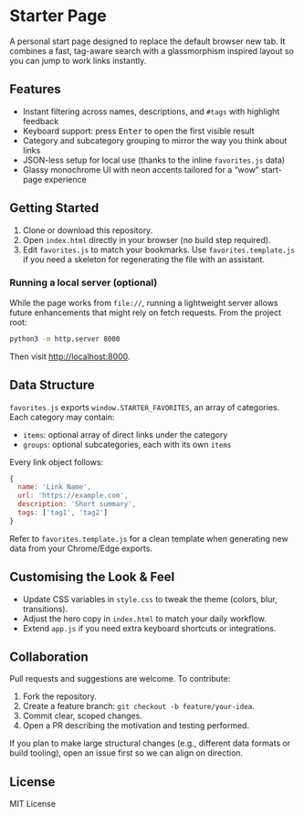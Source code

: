 # Starter Page

A personal start page designed to replace the default browser new tab. It combines a fast, tag-aware search with a glassmorphism inspired layout so you can jump to work links instantly.

## Features
- Instant filtering across names, descriptions, and `#tags` with highlight feedback
- Keyboard support: press <kbd>Enter</kbd> to open the first visible result
- Category and subcategory grouping to mirror the way you think about links
- JSON-less setup for local use (thanks to the inline `favorites.js` data)
- Glassy monochrome UI with neon accents tailored for a “wow” start-page experience

## Getting Started
1. Clone or download this repository.
2. Open `index.html` directly in your browser (no build step required).
3. Edit `favorites.js` to match your bookmarks. Use `favorites.template.js` if you need a skeleton for regenerating the file with an assistant.

### Running a local server (optional)
While the page works from `file://`, running a lightweight server allows future enhancements that might rely on fetch requests. From the project root:

```bash
python3 -m http.server 8000
```

Then visit <http://localhost:8000>.

## Data Structure
`favorites.js` exports `window.STARTER_FAVORITES`, an array of categories. Each category may contain:

- `items`: optional array of direct links under the category
- `groups`: optional subcategories, each with its own `items`

Every link object follows:

```js
{
  name: 'Link Name',
  url: 'https://example.com',
  description: 'Short summary',
  tags: ['tag1', 'tag2']
}
```

Refer to `favorites.template.js` for a clean template when generating new data from your Chrome/Edge exports.

## Customising the Look & Feel
- Update CSS variables in `style.css` to tweak the theme (colors, blur, transitions).
- Adjust the hero copy in `index.html` to match your daily workflow.
- Extend `app.js` if you need extra keyboard shortcuts or integrations.

## Collaboration
Pull requests and suggestions are welcome. To contribute:
1. Fork the repository.
2. Create a feature branch: `git checkout -b feature/your-idea`.
3. Commit clear, scoped changes.
4. Open a PR describing the motivation and testing performed.

If you plan to make large structural changes (e.g., different data formats or build tooling), open an issue first so we can align on direction.

## License
MIT License

